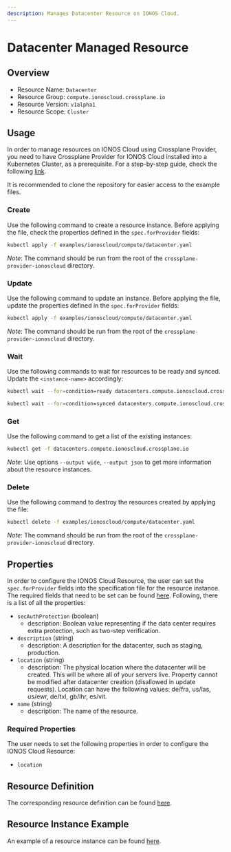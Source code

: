```yaml
---
description: Manages Datacenter Resource on IONOS Cloud.
---
```


# Datacenter Managed Resource

## Overview

* Resource Name: `Datacenter`
* Resource Group: `compute.ionoscloud.crossplane.io`
* Resource Version: `v1alpha1`
* Resource Scope: `Cluster`

## Usage

In order to manage resources on IONOS Cloud using Crossplane Provider, you need to have Crossplane Provider for IONOS Cloud installed into a Kubernetes Cluster, as a prerequisite. For a step-by-step guide, check the following [link](https://github.com/ionos-cloud/crossplane-provider-ionoscloud/tree/master/examples/example.md).

It is recommended to clone the repository for easier access to the example files.

### Create

Use the following command to create a resource instance. Before applying the file, check the properties defined in the `spec.forProvider` fields:

```bash
kubectl apply -f examples/ionoscloud/compute/datacenter.yaml
```

_Note_: The command should be run from the root of the `crossplane-provider-ionoscloud` directory.

### Update

Use the following command to update an instance. Before applying the file, update the properties defined in the `spec.forProvider` fields:

```bash
kubectl apply -f examples/ionoscloud/compute/datacenter.yaml
```

_Note_: The command should be run from the root of the `crossplane-provider-ionoscloud` directory.

### Wait

Use the following commands to wait for resources to be ready and synced. Update the `<instance-name>` accordingly:

```bash
kubectl wait --for=condition=ready datacenters.compute.ionoscloud.crossplane.io/<instance-name>
```

```bash
kubectl wait --for=condition=synced datacenters.compute.ionoscloud.crossplane.io/<instance-name>
```

### Get

Use the following command to get a list of the existing instances:

```bash
kubectl get -f datacenters.compute.ionoscloud.crossplane.io
```

_Note_: Use options `--output wide`, `--output json` to get more information about the resource instances.

### Delete

Use the following command to destroy the resources created by applying the file:

```bash
kubectl delete -f examples/ionoscloud/compute/datacenter.yaml
```

_Note_: The command should be run from the root of the `crossplane-provider-ionoscloud` directory.

## Properties

In order to configure the IONOS Cloud Resource, the user can set the `spec.forProvider` fields into the specification file for the resource instance. The required fields that need to be set can be found [here](#required-properties). Following, there is a list of all the properties:

* `secAuthProtection` (boolean)
	* description: Boolean value representing if the data center requires extra protection, such as two-step verification.
* `description` (string)
	* description: A description for the datacenter, such as staging, production.
* `location` (string)
	* description: The physical location where the datacenter will be created. This will be where all of your servers live. Property cannot be modified after datacenter creation (disallowed in update requests). Location can have the following values: de/fra, us/las, us/ewr, de/txl, gb/lhr, es/vit.
* `name` (string)
	* description: The name of the  resource.

### Required Properties

The user needs to set the following properties in order to configure the IONOS Cloud Resource:

* `location`

## Resource Definition

The corresponding resource definition can be found [here](https://github.com/ionos-cloud/crossplane-provider-ionoscloud/tree/master/package/crds/compute.ionoscloud.crossplane.io_datacenters.yaml).

## Resource Instance Example

An example of a resource instance can be found [here](https://github.com/ionos-cloud/crossplane-provider-ionoscloud/tree/master/examples/ionoscloud/compute/datacenter.yaml).

